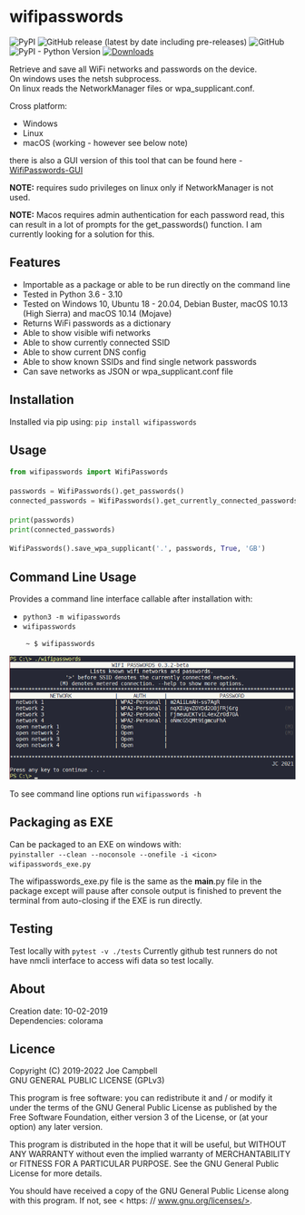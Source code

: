 # wifipasswords

![PyPI](https://img.shields.io/pypi/v/wifipasswords) ![GitHub release (latest by date including pre-releases)](https://img.shields.io/github/v/release/needs-coffee/wifipasswords?include_prereleases) ![GitHub](https://img.shields.io/github/license/needs-coffee/wifipasswords) ![PyPI - Python Version](https://img.shields.io/pypi/pyversions/wifipasswords) [![Downloads](https://pepy.tech/badge/wifipasswords)](https://pepy.tech/project/wifipasswords)

Retrieve and save all WiFi networks and passwords on the device.  
On windows uses the netsh subprocess.  
On linux reads the NetworkManager files or wpa_supplicant.conf.  

Cross platform:
- Windows
- Linux
- macOS (working - however see below note)

there is also a GUI version of this tool that can be found here - [WifiPasswords-GUI](https://github.com/needs-coffee/wifipasswords-GUI)

**NOTE:** requires sudo privileges on linux only if NetworkManager is not used.  

**NOTE:** Macos requires admin authentication for each password read, this can result in a lot of prompts for the get_passwords() function. I am currently looking for a solution for this.

Features
--------
- Importable as a package or able to be run directly on the command line
- Tested in Python 3.6 - 3.10
- Tested on Windows 10, Ubuntu 18 - 20.04, Debian Buster, macOS 10.13 (High Sierra) and macOS 10.14 (Mojave)
- Returns WiFi passwords as a dictionary
- Able to show visible wifi networks
- Able to show currently connected SSID
- Able to show current DNS config
- Able to show known SSIDs and find single network passwords
- Can save networks as JSON or wpa_supplicant.conf file

Installation
------------
Installed via pip using: ``pip install wifipasswords``

Usage
-----
```python
from wifipasswords import WifiPasswords

passwords = WifiPasswords().get_passwords()
connected_passwords = WifiPasswords().get_currently_connected_passwords()

print(passwords)
print(connected_passwords)

WifiPasswords().save_wpa_supplicant('.', passwords, True, 'GB')
```

Command Line Usage
------------------
Provides a command line interface callable after installation with:
- ``python3 -m wifipasswords``
- ``wifipasswords``

```shell
    ~ $ wifipasswords
```

![example output](docs/command_line_example.png "Example Command Line Output")


To see command line options run ``wifipasswords -h``

Packaging as EXE
----------------
Can be packaged to an EXE on windows with:  
``pyinstaller --clean --noconsole --onefile -i <icon> wifipasswords_exe.py``

The wifipasswords_exe.py file is the same as the __main__.py file in the package except will pause after console output is finished to prevent the terminal from auto-closing if the EXE is run directly.


Testing
-------
Test locally with `pytest -v ./tests`
Currently github test runners do not have nmcli interface to access wifi data so test locally. 

About
-----
Creation date: 10-02-2019  
Dependencies: colorama  


Licence
-------
Copyright (C) 2019-2022 Joe Campbell  
 GNU GENERAL PUBLIC LICENSE (GPLv3)  

This program is free software: you can redistribute it and / or modify
it under the terms of the GNU General Public License as published by
the Free Software Foundation, either version 3 of the License, or
(at your option) any later version.

This program is distributed in the hope that it will be useful,
but WITHOUT ANY WARRANTY
without even the implied warranty of
MERCHANTABILITY or FITNESS FOR A PARTICULAR PURPOSE.  See the
GNU General Public License for more details.

You should have received a copy of the GNU General Public License
along with this program.  If not, see < https: // www.gnu.org/licenses/>.
